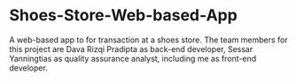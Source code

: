 # Shoes-Store-Web-based-App
A web-based app to for transaction at a shoes store. The team members for this project are Dava Rizqi Pradipta as back-end developer, Sessar Yanningtias as quality assurance analyst, including me as front-end developer.
